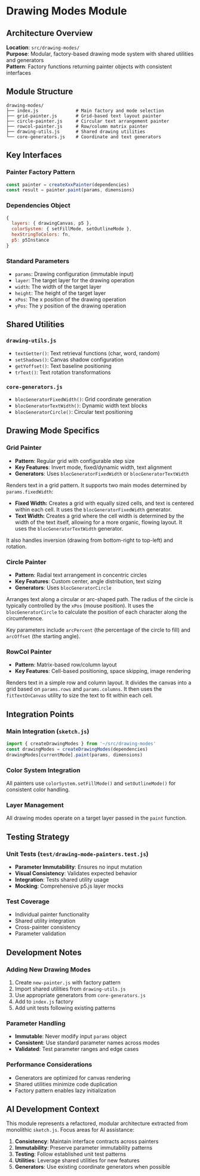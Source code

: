 # Drawing Modes Module

## Architecture Overview

**Location**: `src/drawing-modes/`  
**Purpose**: Modular, factory-based drawing mode system with shared utilities and generators  
**Pattern**: Factory functions returning painter objects with consistent interfaces

## Module Structure

```
drawing-modes/
├── index.js              # Main factory and mode selection
├── grid-painter.js       # Grid-based text layout painter
├── circle-painter.js     # Circular text arrangement painter  
├── rowcol-painter.js     # Row/column matrix painter
├── drawing-utils.js      # Shared drawing utilities
└── core-generators.js    # Coordinate and text generators
```

## Key Interfaces

### Painter Factory Pattern
```javascript
const painter = createXxxPainter(dependencies)
const result = painter.paint(params, dimensions)
```

### Dependencies Object
```javascript
{
  layers: { drawingCanvas, p5 },
  colorSystem: { setFillMode, setOutlineMode },
  hexStringToColors: fn,
  p5: p5Instance
}
```

### Standard Parameters
- `params`: Drawing configuration (immutable input)
- `layer`: The target layer for the drawing operation
- `width`: The width of the target layer
- `height`: The height of the target layer
- `xPos`: The x position of the drawing operation
- `yPos`: The y position of the drawing operation

## Shared Utilities

### `drawing-utils.js` 
- `textGetter()`: Text retrieval functions (char, word, random)
- `setShadows()`: Canvas shadow configuration
- `getYoffset()`: Text baseline positioning  
- `trText()`: Text rotation transformations

### `core-generators.js`
- `blocGeneratorFixedWidth()`: Grid coordinate generation
- `blocGeneratorTextWidth()`: Dynamic width text blocks
- `blocGeneratorCircle()`: Circular text positioning

## Drawing Mode Specifics

### Grid Painter
- **Pattern**: Regular grid with configurable step size
- **Key Features**: Invert mode, fixed/dynamic width, text alignment
- **Generators**: Uses `blocGeneratorFixedWidth` or `blocGeneratorTextWidth`

Renders text in a grid pattern. It supports two main modes determined by `params.fixedWidth`:

-   **Fixed Width:** Creates a grid with equally sized cells, and text is centered within each cell. It uses the `blocGeneratorFixedWidth` generator.
-   **Text Width:** Creates a grid where the cell width is determined by the width of the text itself, allowing for a more organic, flowing layout. It uses the `blocGeneratorTextWidth` generator.

It also handles inversion (drawing from bottom-right to top-left) and rotation.

### Circle Painter  
- **Pattern**: Radial text arrangement in concentric circles
- **Key Features**: Custom center, angle distribution, text sizing
- **Generators**: Uses `blocGeneratorCircle`

Arranges text along a circular or arc-shaped path. The radius of the circle is typically controlled by the `xPos` (mouse position). It uses the `blocGeneratorCircle` to calculate the position of each character along the circumference.

Key parameters include `arcPercent` (the percentage of the circle to fill) and `arcOffset` (the starting angle).

### RowCol Painter
- **Pattern**: Matrix-based row/column layout
- **Key Features**: Cell-based positioning, space skipping, image rendering

Renders text in a simple row and column layout. It divides the canvas into a grid based on `params.rows` and `params.columns`. It then uses the `fitTextOnCanvas` utility to size the text to fit within each cell.

## Integration Points

### Main Integration (`sketch.js`)
```javascript
import { createDrawingModes } from '~/src/drawing-modes'
const drawingModes = createDrawingModes(dependencies)
drawingModes[currentMode].paint(params, dimensions)
```

### Color System Integration
All painters use `colorSystem.setFillMode()` and `setOutlineMode()` for consistent color handling.

### Layer Management
All drawing modes operate on a target layer passed in the `paint` function.

## Testing Strategy

### Unit Tests (`test/drawing-mode-painters.test.js`)
- **Parameter Immutability**: Ensures no input mutation
- **Visual Consistency**: Validates expected behavior
- **Integration**: Tests shared utility usage
- **Mocking**: Comprehensive p5.js layer mocks

### Test Coverage
- Individual painter functionality
- Shared utility integration  
- Cross-painter consistency
- Parameter validation

## Development Notes

### Adding New Drawing Modes
1. Create `new-painter.js` with factory pattern
2. Import shared utilities from `drawing-utils.js` 
3. Use appropriate generators from `core-generators.js`
4. Add to `index.js` factory
5. Add unit tests following existing patterns

### Parameter Handling
- **Immutable**: Never modify input `params` object
- **Consistent**: Use standard parameter names across modes
- **Validated**: Test parameter ranges and edge cases

### Performance Considerations
- Generators are optimized for canvas rendering
- Shared utilities minimize code duplication
- Factory pattern enables lazy initialization

## AI Development Context

This module represents a refactored, modular architecture extracted from monolithic `sketch.js`. Focus areas for AI assistance:

1. **Consistency**: Maintain interface contracts across painters
2. **Immutability**: Preserve parameter immutability patterns  
3. **Testing**: Follow established unit test patterns
4. **Utilities**: Leverage shared utilities for new features
5. **Generators**: Use existing coordinate generators when possible